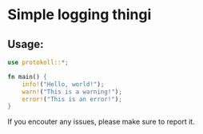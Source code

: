 # Simple logging thingi

## Usage: 
```rust
use protokoll::*;

fn main() {
    info!("Hello, world!");
    warn!("This is a warning!");
    error!("This is an error!");
}
```

If you encouter any issues, please make sure to report it.